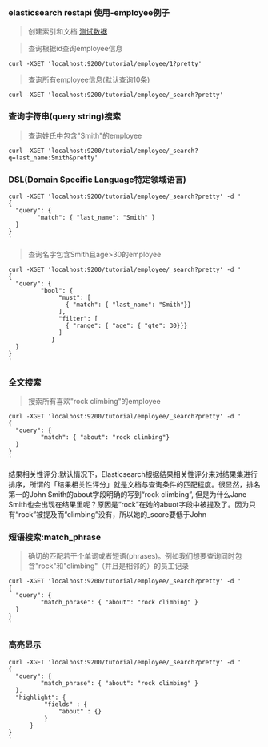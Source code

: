 ### elasticsearch restapi 使用-employee例子
> 创建索引和文档 [测试数据](../data/employee.md)

> 查询根据id查询employee信息
```
curl -XGET 'localhost:9200/tutorial/employee/1?pretty'
```

> 查询所有employee信息(默认查询10条)
```
curl -XGET 'localhost:9200/tutorial/employee/_search?pretty'
```
### 查询字符串(query string)搜索
> 查询姓氏中包含"Smith"的employee
```
curl -XGET 'localhost:9200/tutorial/employee/_search?q=last_name:Smith&pretty'
```

### DSL(Domain Specific Language特定领域语言)
```
curl -XGET 'localhost:9200/tutorial/employee/_search?pretty' -d '
{
  "query": { 
        "match": { "last_name": "Smith" } 
  }
}
'
```


> 查询名字包含Smith且age>30的employee
```
curl -XGET 'localhost:9200/tutorial/employee/_search?pretty' -d '
{
  "query": { 
         "bool": { 
              "must": [
                { "match": { "last_name": "Smith"}}
              ],
              "filter": [ 
                { "range": { "age": { "gte": 30}}} 
              ]
            }
  }
}
'
```
### 全文搜索
> 搜索所有喜欢"rock climbing"的employee
```
curl -XGET 'localhost:9200/tutorial/employee/_search?pretty' -d '
{
  "query": { 
         "match": { "about": "rock climbing"}
  }
}
'
```

结果相关性评分:默认情况下，Elasticsearch根据结果相关性评分来对结果集进行排序，所谓的「结果相关性评分」就是文档与查询条件的匹配程度。很显然，排名第一的John Smith的about字段明确的写到“rock climbing”,
但是为什么Jane Smith也会出现在结果里呢？原因是“rock”在她的abuot字段中被提及了。因为只有“rock”被提及而“climbing”没有，所以她的_score要低于John

### 短语搜索:match_phrase
> 确切的匹配若干个单词或者短语(phrases)。例如我们想要查询同时包含"rock"和"climbing"（并且是相邻的）的员工记录
```
curl -XGET 'localhost:9200/tutorial/employee/_search?pretty' -d '
{
  "query": { 
         "match_phrase": { "about": "rock climbing" }
  }
}
'
```

### 高亮显示
```
curl -XGET 'localhost:9200/tutorial/employee/_search?pretty' -d '
{
  "query": { 
         "match_phrase": { "about": "rock climbing" }
  },
  "highlight": {
          "fields" : {
              "about" : {}
          }
      }
}
'
```

